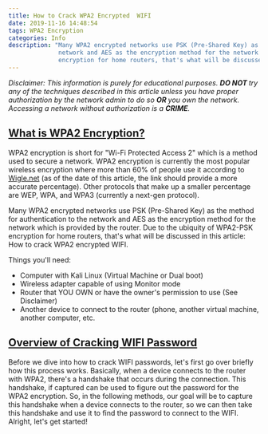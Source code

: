 ```yaml
---
title: How to Crack WPA2 Encrypted  WIFI
date: 2019-11-16 14:48:54
tags: WPA2 Encryption
categories: Info
description: "Many WPA2 encrypted networks use PSK (Pre-Shared Key) as the method for authentication to the
              network and AES as the encryption method for the network which is provided by the router. Due to the ubiquity of WPA2-PSK 
              encryption for home routers, that's what will be discussed in this article: How to crack WPA2 encrypted WIFI."
---
```


<p><i>Disclaimer: This information is purely for educational purposes. <strong> DO NOT </strong> try any of the techniques 
described in this article unless you have proper authorization by the network admin to do so <strong>OR </strong> 
you own the network. Accessing a network without authorization is a <strong>CRIME</strong>.</i></p>

<h2><u>What is WPA2 Encryption?</u></h2>

<p class = "tab" >WPA2 encryption is  short for "Wi-Fi Protected Access 2" which is a method used to secure a network. 
WPA2 encryption is currently the most popular wireless encryption where more than 60% of people use it according to 
<a href="https://wigle.net/stats#" >Wigle.net</a> (as of the date of this article, the link should provide a more 
accurate percentage).
Other protocols that make up a smaller percentage are WEP, WPA, and WPA3 (currently a next-gen protocol). </p>

<p class = "tab">Many WPA2 encrypted networks use PSK (Pre-Shared Key) as the method for authentication to the
network and AES as the encryption method for the network which is provided by the router. Due to the ubiquity of WPA2-PSK 
encryption for home routers, that's what will be discussed in this article: How to crack WPA2 encrypted WIFI.</p>

Things you'll need:
<ul>

<li>Computer with Kali Linux (Virtual Machine or Dual boot)</li>
<li>Wireless adapter capable of using Monitor mode</li>
<li>Router that YOU OWN or have the owner's permission to use (See Disclaimer)</li>
<li>Another device to connect to the router (phone, another virtual machine, another computer, etc.</li>

</ul>

<h2><u>Overview of Cracking WIFI Password</u></h2>
<p class="tab"> Before we dive into how to crack WIFI passwords, let's first go over briefly how this process works.
Basically, when a device connects to the router with WPA2, there's a handshake that occurs during the connection. This 
handshake, if captured can be used to figure out the password for the WPA2 encryption. So, in the following methods, our 
goal will be to capture this handshake when a device connects to the router, so we can then take this handshake and 
use it to find the password to connect to the WIFI. Alright, let's get started!
 </p>
 
 